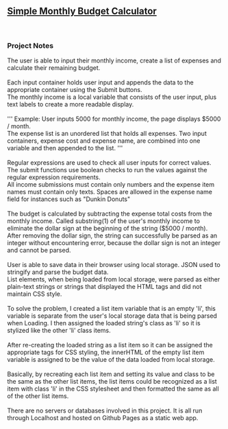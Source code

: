 
<a href = "https://soundwanders.github.io/budget/"> <h2>Simple Monthly Budget Calculator</h3> </a>
<br>
<h3>Project Notes</h3>
The user is able to input their monthly income, create a list of expenses and calculate their remaining budget.
<br><br>
Each input container holds user input and appends the data to the appropriate container using the Submit buttons.<br>
The monthly income is a local variable that consists of the user input, plus text labels to create a more readable display.
<br><br>
'''
Example: User inputs 5000 for monthly income, the page displays $5000 / month. <br>
The expense list is an unordered list that holds all expenses. Two input containers, expense cost and expense name, are combined into one variable and then appended to the list.
'''
<br><br>
Regular expressions are used to check all user inputs for correct values. The submit functions use boolean checks to run the values against the regular expression requirements.<br>
All income submissions must contain only numbers and the expense item names must contain only texts. Spaces are allowed in the expense name field for instances such as "Dunkin Donuts"
<br><br>
The budget is calculated by subtracting the expense total costs from the monthly income. Called substring(1) of the user's monthly income to eliminate the dollar sign at the beginning of the string ($5000 / month). After removing the dollar sign, the string can successfully be parsed as an integer without encountering error, because the dollar sign is not an integer and cannot be parsed.
<br><br>
User is able to save data in their browser using local storage. JSON used to stringify and parse the budget data.
<br>
List elements, when being loaded from local storage, were parsed as either plain-text strings or strings that displayed the HTML tags and did not maintain CSS style. 
<br><br>
To solve the problem, I created a list item variable that is an empty 'li', this variable is separate from the user's local storage data that is being parsed when Loading. I then assigned the loaded string's class as 'li' so it is stylized like the other 'li' class items. 
<br><br>
After re-creating the loaded string as a list item so it can be assigned the appropriate tags for CSS styling, the innerHTML of the empty list item variable is assigned to be the value of the data loaded from local storage.
<br><br>
Basically, by recreating each list item and setting its value and class to be the same as the other list items, the list items could be recognized as a list item with class 'li' in the CSS stylesheet and then formatted the same as all of the other list items.
<br>
<br>
There are no servers or databases involved in this project. It is all run through Localhost and hosted on Github Pages as a static web app.
<br>
<br>
